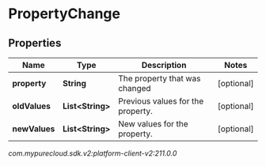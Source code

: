 # PropertyChange


## Properties

| Name | Type | Description | Notes |
| ------------ | ------------- | ------------- | ------------- |
| **property** | **String** | The property that was changed |  [optional] |
| **oldValues** | **List&lt;String&gt;** | Previous values for the property. |  [optional] |
| **newValues** | **List&lt;String&gt;** | New values for the property. |  [optional] |




_com.mypurecloud.sdk.v2:platform-client-v2:211.0.0_
